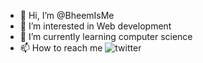 - 👋 Hi, I’m @BheemIsMe
- 👀 I’m interested in Web development
- 🌱 I’m currently learning computer science
- 📫 How to reach me 
![twitter](https://twitter.com/BheemIsMe)
<!---
SUDARSHANVEMARAPU/SUDARSHANVEMARAPU is a ✨ special ✨ repository because its `README.md` (this file) appears on your GitHub profile.
You can click the Preview link to take a look at your changes.
--->
